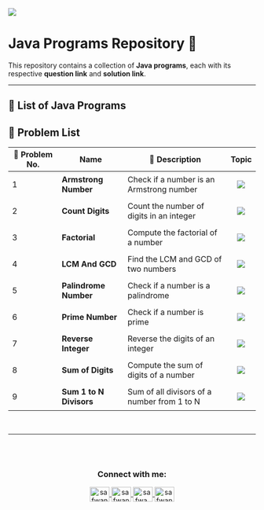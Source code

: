 <img src="https://media2.dev.to/dynamic/image/width=1000,height=420,fit=cover,gravity=auto,format=auto/https%3A%2F%2Fdev-to-uploads.s3.amazonaws.com%2Fuploads%2Farticles%2F6gsw2jl53ye6aabdndqg.png">

# Java Programs Repository 🚀

This repository contains a collection of **Java programs**, each with its respective **question link** and **solution link**.

---

## 📖 List of Java Programs

## 🔹 Problem List  

| 🔢 Problem No. | Name                     | 📖 Description                                  | Topic |
|---------------|--------------------------|----------------------------------------------|---------|
| 1             | **Armstrong Number**      | Check if a number is an Armstrong number    | <p align="center"><img src="https://img.shields.io/badge/Math-%23FF5733.svg?style=flat" /></p> |
| 2             | **Count Digits**          | Count the number of digits in an integer    | <p align="center"><img src="https://img.shields.io/badge/Math-%23FFC300.svg?style=flat" /></p> |
| 3             | **Factorial**             | Compute the factorial of a number           | <p align="center"><img src="https://img.shields.io/badge/Math-%23DAF7A6.svg?style=flat" /></p> |
| 4             | **LCM And GCD**           | Find the LCM and GCD of two numbers         | <p align="center"><img src="https://img.shields.io/badge/Math-%23900C3F.svg?style=flat" /></p> |
| 5             | **Palindrome Number**     | Check if a number is a palindrome           | <p align="center"><img src="https://img.shields.io/badge/Math-%236C757D.svg?style=flat" /></p> |
| 6             | **Prime Number**          | Check if a number is prime                  | <p align="center"><img src="https://img.shields.io/badge/Math-%23C70039.svg?style=flat" /></p> |
| 7             | **Reverse Integer**       | Reverse the digits of an integer            | <p align="center"><img src="https://img.shields.io/badge/Math-%238C92AC.svg?style=flat" /></p> |
| 8             | **Sum of Digits**         | Compute the sum of digits of a number       | <p align="center"><img src="https://img.shields.io/badge/Math-%23FF5733.svg?style=flat" /></p> |
| 9             | **Sum 1 to N Divisors**   | Sum of all divisors of a number from 1 to N | <p align="center"><img src="https://img.shields.io/badge/Math-%23FFBD69.svg?style=flat" /></p> |

<br>
<hr/>


<br><br>

<h3 align="center">Connect with me:</h3>
<p align="center">
       <a href="mailto:safwannasir49@gmail.com" target="blank">
        <img align="center" src="https://www.svgrepo.com/show/484206/mail.svg" alt="safwannasir49@gmail.com" height="30" width="40" />
    </a>
    <a href="https://twitter.com/SafwanNasir49" target="blank">
        <img align="center" src="https://raw.githubusercontent.com/rahuldkjain/github-profile-readme-generator/master/src/images/icons/Social/twitter.svg" alt="safwannasir" height="30" width="40" />
    </a>
    <a href="https://linkedin.com/in/safwan-nasir-955745219" target="blank">
        <img align="center" src="https://raw.githubusercontent.com/rahuldkjain/github-profile-readme-generator/master/src/images/icons/Social/linked-in-alt.svg" alt="safwa_nasir" height="30" width="40" />
    </a>
    <a href="https://github.com/safwannasir49" target="blank">
        <img align="center" src="https://raw.githubusercontent.com/rahuldkjain/github-profile-readme-generator/master/src/images/icons/Social/github.svg" alt="safwannasir49" height="30" width="40" />
    </a>
</p>
